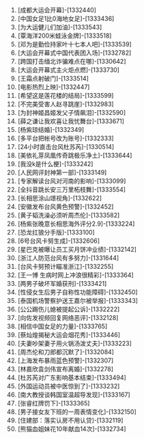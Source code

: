 
1. [成都大运会开幕]-[1332440]
1. [中国女足1比0海地女足]-[1333436]
1. [为大运健儿们加油]-[1333543]
1. [覃海洋200米蛙泳金牌]-[1333518]
1. [邓为是勤俭持家叶十七本人吧]-[1333539]
1. [大运会开幕式中国代表团入场]-[1332782]
1. [跨国打击缅北诈骗难点在哪]-[1330642]
1. [大运会开幕式主火炬点燃]-[1333730]
1. [王霜点射破门]-[1333514]
1. [电影热烈上映]-[1332447]
1. [希望这是莲花楼的结局]-[1333599]
1. [不完美受害人赵寻跳崖]-[1332983]
1. [为封神姬昌姬发父子情飙泪]-[1332590]
1. [薛之谦让我欢喜让我忧舞台]-[1333671]
1. [杨紫琼结婚]-[1332349]
1. [多平台把帐号改为账号]-[1332333]
1. [24小时直击台风杜苏芮]-[1330514]
1. [美依礼芽凤凰传奇跳极乐净土]-[1333644]
1. [我没k是什么梗]-[1333242]
1. [人民网评封神第一部]-[1333149]
1. [专家解读台风对河南的影响]-[1333099]
1. [全抖音跳长安三万里柘枝舞]-[1333554]
1. [长相思涂山璟视角]-[1332622]
1. [安徽发布台风黄色预警]-[1332452]
1. [黄子韬洗澡必须听周杰伦]-[1333582]
1. [杨紫张晚意长相思海外评分2.9]-[1333224]
1. [恐龙扛狼分手版]-[1333100]
1. [6号台风卡努生成]-[1332606]
1. [星巴克被曝让员工买月饼冲业绩]-[1332142]
1. [浙江人防范台风有多努力]-[1331644]
1. [台风卡努预计瞄准浙江]-[1332255]
1. [王一博 生病时网上冲浪很精彩]-[1333364]
1. [两男子破坏军婚获刑]-[1333421]
1. [性侵女生后男子自称性功能障碍]-[1332450]
1. [泰国机场警察护送王嘉尔被举报]-[1333343]
1. [公公踢伤儿媳被提起公诉]-[1332222]
1. [向佐发视频回复网络恶评]-[1332128]
1. [相信中国女足的力量]-[1333765]
1. [蔡灿煌揭秘大运会烟花秀]-[1333446]
1. [夫妻吵架妻子用火锅汤泼丈夫]-[1333223]
1. [周杰伦和刀郎都沉默了]-[1332084]
1. [上海发布暴雨蓝色预警]-[1332307]
1. [林嘉欣袁剑伟宣布离婚]-[1332278]
1. [杜苏芮对广东影响基本结束]-[1333494]
1. [外国运动员被中医惊到了]-[1333232]
1. [南大教授谈韩国室温超导发现]-[1333167]
1. [张睿红牌罚下]-[1333365]
1. [男子接女友下班的一周表情变化]-[1332150]
1. [住建部：落实认房不用认贷]-[1332119]
1. [熊猫血姐妹花10年献血14次]-[1332734]